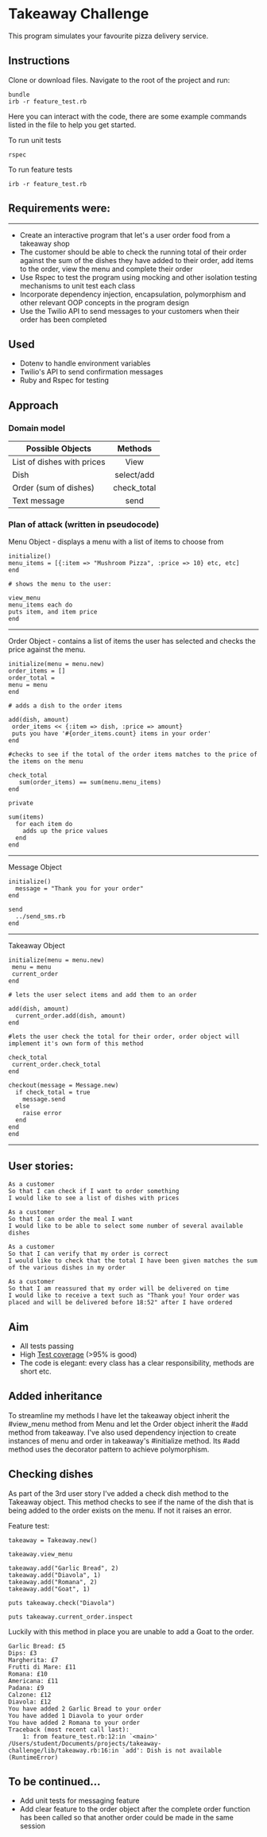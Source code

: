 Takeaway Challenge
==================

This program simulates your favourite pizza delivery service.

## Instructions

Clone or download files. Navigate to the root of the project and run:

```
bundle
irb -r feature_test.rb
```

Here you can interact with the code, there are some example commands listed in the file to help you get started.

To run unit tests
```
rspec
```
To run feature tests

```
irb -r feature_test.rb

```

## Requirements were:
--------------------

* Create an interactive program that let's a user order food from a takeaway shop
* The customer should be able to check the running total of their order against the sum of the dishes they have added to their order, add items to the order, view the menu and complete their order
* Use Rspec to test the program using mocking and other isolation testing mechanisms to unit test each class
* Incorporate dependency injection, encapsulation, polymorphism and other relevant OOP concepts in the program design
* Use the Twilio API to send messages to your customers when their order has been completed

## Used

* Dotenv to handle environment variables
* Twilio's API to send confirmation messages
* Ruby and Rspec for testing

## Approach

### Domain model

| Possible Objects            | Methods       |
| ----------------------------|:-------------:|
| List of dishes with prices  | View          |
| Dish                        | select/add    |
| Order (sum of dishes)       | check_total   |
| Text message                | send          |


### Plan of attack (written in pseudocode)

Menu Object - displays a menu with a list of items to choose from

```
initialize()
menu_items = [{:item => "Mushroom Pizza", :price => 10} etc, etc]
end

# shows the menu to the user:

view_menu
menu_items each do
puts item, and item price
end
```
___________________

Order Object - contains a list of items the user has selected and checks the price against the menu.

```
initialize(menu = menu.new)
order_items = []
order_total =
menu = menu
end

# adds a dish to the order items

add(dish, amount)
 order_items << {:item => dish, :price => amount}
 puts you have '#{order_items.count} items in your order'
end

#checks to see if the total of the order items matches to the price of the items on the menu

check_total
   sum(order_items) == sum(menu.menu_items)
end

private

sum(items)
  for each item do
    adds up the price values
  end
end
```

________________

Message Object

```
initialize()
  message = "Thank you for your order"
end

send
  ../send_sms.rb
end
```

__________________

Takeaway Object

```
initialize(menu = menu.new)
 menu = menu
 current_order
end

# lets the user select items and add them to an order

add(dish, amount)
  current_order.add(dish, amount)
end

#lets the user check the total for their order, order object will implement it's own form of this method

check_total
 current_order.check_total
end

checkout(message = Message.new)
  if check_total = true
    message.send
  else
    raise error
  end
end
end

```
___________________

## User stories:

```
As a customer
So that I can check if I want to order something
I would like to see a list of dishes with prices

As a customer
So that I can order the meal I want
I would like to be able to select some number of several available dishes

As a customer
So that I can verify that my order is correct
I would like to check that the total I have been given matches the sum of the various dishes in my order

As a customer
So that I am reassured that my order will be delivered on time
I would like to receive a text such as "Thank you! Your order was placed and will be delivered before 18:52" after I have ordered
```

## Aim

* All tests passing
* High [Test coverage](https://github.com/makersacademy/course/blob/master/pills/test_coverage.md) (>95% is good)
* The code is elegant: every class has a clear responsibility, methods are short etc.

## Added inheritance

To streamline my methods I have let the takeaway object inherit the #view_menu method from Menu and let the Order object inherit the #add method from takeaway. I've also used dependency injection to create instances of menu and order in takeaway's #initialize method. Its #add method uses the decorator pattern to achieve polymorphism.

## Checking dishes

As part of the 3rd user story I've added a check dish method to the Takeaway object. This method checks to see if the name of the dish that is being added to the order exists on the menu. If not it raises an error.

Feature test:

```
takeaway = Takeaway.new()

takeaway.view_menu

takeaway.add("Garlic Bread", 2)
takeaway.add("Diavola", 1)
takeaway.add("Romana", 2)
takeaway.add("Goat", 1)

puts takeaway.check("Diavola")

puts takeaway.current_order.inspect

```

Luckily with this method in place you are unable to add a Goat to the order.

```
Garlic Bread: £5
Dips: £3
Margherita: £7
Frutti di Mare: £11
Romana: £10
Americana: £11
Padana: £9
Calzone: £12
Diavola: £12
You have added 2 Garlic Bread to your order
You have added 1 Diavola to your order
You have added 2 Romana to your order
Traceback (most recent call last):
	1: from feature_test.rb:12:in `<main>'
/Users/student/Documents/projects/takeaway-challenge/lib/takeaway.rb:16:in `add': Dish is not available (RuntimeError)
```

## To be continued...

* Add unit tests for messaging feature
* Add clear feature to the order object after the complete order function has been called so that another order could be made in the same session
